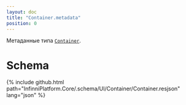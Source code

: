 ```yaml
---
layout: doc
title: "Container.metadata"
position: 0
---
```


Метаданные типа [`Container`](../).

# Schema

{% include github.html path="InfinniPlatform.Core/.schema/UI/Container/Container.resjson" lang="json" %}
